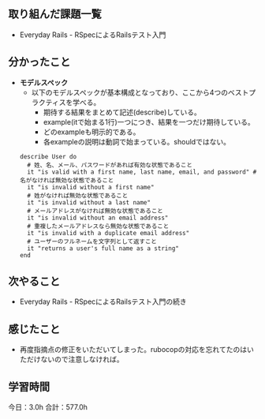 ## 取り組んだ課題一覧
* Everyday Rails - RSpecによるRailsテスト入門
## 分かったこと
* **モデルスペック**
  * 以下のモデルスペックが基本構成となっており、ここから4つのベストプラクティスを学べる。
    * 期待する結果をまとめて記述(describe)している。
    * example(itで始まる1行)一つにつき、結果を一つだけ期待している。
    * どのexampleも明示的である。
    * 各exampleの説明は動詞で始まっている。shouldではない。
  ```
  describe User do
    # 姓、名、メール、パスワードがあれば有効な状態であること
    it "is valid with a first name, last name, email, and password" # 名がなければ無効な状態であること
    it "is invalid without a first name"
    # 姓がなければ無効な状態であること
    it "is invalid without a last name"
    # メールアドレスがなければ無効な状態であること
    it "is invalid without an email address"
    # 重複したメールアドレスなら無効な状態であること
    it "is invalid with a duplicate email address"
    # ユーザーのフルネームを文字列として返すこと
    it "returns a user's full name as a string"
  end
  ```
  
    
    

## 次やること
* Everyday Rails - RSpecによるRailsテスト入門の続き
## 感じたこと
* 再度指摘点の修正をいただいてしまった。rubocopの対応を忘れてたのはいただけないので注意しなければ。
 
## 学習時間
今日：3.0h
合計：577.0h
